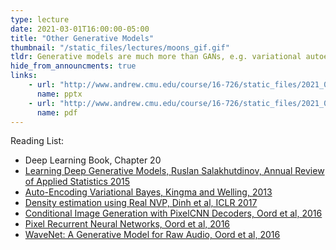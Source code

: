 ```yaml
---
type: lecture
date: 2021-03-01T16:00:00-05:00
title: "Other Generative Models"
thumbnail: "/static_files/lectures/moons_gif.gif"
tldr: Generative models are much more than GANs, e.g. variational autoencoder, normalizing flows, etc.) 
hide_from_announcments: true
links:
    - url: "http://www.andrew.cmu.edu/course/16-726/static_files/2021_03_01and03_generative_models_v3.pptx"
      name: pptx
    - url: "http://www.andrew.cmu.edu/course/16-726/static_files/2021_03_01and03_generative_models_v3.pdf"
      name: pdf
---
```

Reading List:
- Deep Learning Book, Chapter 20
- [Learning Deep Generative Models, Ruslan Salakhutdinov, Annual Review of Applied Statistics 2015](https://www.cs.cmu.edu/~rsalakhu/papers/annrev.pdf)
- [Auto-Encoding Variational Bayes, Kingma and Welling, 2013](https://arxiv.org/abs/1312.6114)
- [Density estimation using Real NVP, Dinh et al, ICLR 2017](https://arxiv.org/abs/1605.08803)
- [Conditional Image Generation with PixelCNN Decoders, Oord et al, 2016](https://arxiv.org/abs/1606.05328)
- [Pixel Recurrent Neural Networks, Oord et al, 2016](https://arxiv.org/abs/1601.06759)
- [WaveNet: A Generative Model for Raw Audio, Oord et al, 2016](https://arxiv.org/abs/1609.03499)
